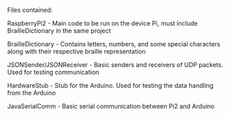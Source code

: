 Files contained:

RaspberryPi2 - Main code to be run on the device Pi, must include BrailleDictionary in the same project

BrailleDictionary - Contains letters, numbers, and some special characters along with their respective braille representation

JSONSender/JSONReceiver - Basic senders and receivers of UDP packets. Used for testing communication

HardwareStub - Stub for the Arduino. Used for testing the data handling from the Arduino

JavaSerialComm - Basic serial communication between Pi2 and Arduino

